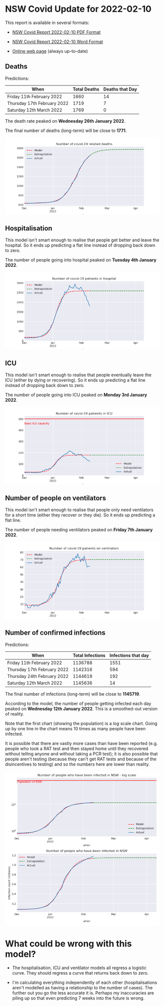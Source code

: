 # NSW Covid Update for 2022-02-10

This report is available in several formats:

- [NSW Covid Report 2022-02-10 PDF Format](https://github.com/solresol/yet-another-pandemic-prediction/raw/main/output/2022-02-10/nsw-covid-report-2022-02-10.pdf)

- [NSW Covid Report 2022-02-10 Word Format](https://github.com/solresol/yet-another-pandemic-prediction/raw/main/output/2022-02-10/nsw-covid-report-2022-02-10.docx)

- [Online web page](https://github.com/solresol/yet-another-pandemic-prediction/tree/main/output/README.md) (always up-to-date)

## Deaths

Predictions:

| When | Total Deaths | Deaths that Day |
| ---- | ------------ | --------------- |
| Friday 11th February 2022 | 1660 | 14 |
| Thursday 17th February 2022 | 1719 | 7 |
| Saturday 12th March 2022 | 1769 | 0 |

The death rate peaked on **Wednesday 26th January 2022**.

The final number of deaths (long-term) will
be close to **1771**.

![](2022-02-10/deaths.png)



## Hospitalisation

This model isn't smart enough to realise that people get better and leave the hospital.
So it ends up predicting a flat line instead of dropping back down to zero.

The number of people going into hospital peaked on **Tuesday 4th January 2022**.

![](2022-02-10/hospitalisation.png)

## ICU

This model isn't smart enough to realise that people eventually leave the ICU
(either by dying or recovering).
So it ends up predicting a flat line instead of dropping back down to zero.

The number of people going into ICU peaked on **Monday 3rd January 2022**.

![](2022-02-10/icu.png)

## Number of people on ventilators

This model isn't smart enough to realise that people only need ventilators for
a short time (either they recover or they die). So it ends up predicting a flat line.

The number of people needing ventilators peaked on **Friday 7th January 2022**.

![](2022-02-10/ventilators.png)

## Number of confirmed infections

Predictions:

| When | Total Infections | Infections that day |
| ---- | ------------ | --------------- |
| Friday 11th February 2022 | 1136788 | 1551 |
| Thursday 17th February 2022 | 1142316 | 594 |
| Thursday 24th February 2022 | 1144619 | 192 |
| Saturday 12th March 2022 | 1145636 | 14 |

The final number of infections (long-term) will
be close to **1145719**.


According to the model, the number of people getting infected each day peaked on **Wednesday 12th January 2022**. This is a smoothed-out version of reality.

Note that the first chart (showing the population) is a *log* scale chart. Going up by one line in the chart means 10 times as many people have been infected. 

It is possible that there are vastly more cases than have been
reported (e.g. people who took a RAT test and then stayed home until
they recovered without telling anyone and without taking a PCR test);
it is also possible that people aren't testing (because they can't get
RAT tests and because of the disincentives to testing) and so the
numbers here are lower than reality.


![](2022-02-10/infection.png)



# What could be wrong with this model?

- The hospitalisation, ICU and ventilator models all regress a logistic curve. They
should regress a curve that returns back down to zero.

- I'm calculating everything independently of each other (hospitalisations aren't modelled as having a relationship to the number of cases). The further out you go the less accurate it is. Perhaps my inaccuracies are piling up so that even predicting 7 weeks into the future is wrong.

